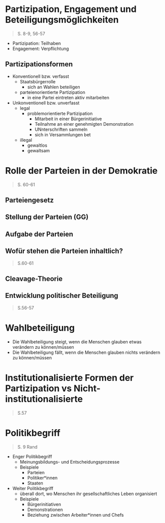 # Partizipation, Engagement und Beteiligungsmöglichkeiten
> S. 8-9, 56-57
+ Partizipation: Teilhaben
+ Engagement: Verpflichtung
## Partizipationsformen
+ Konventionell bzw. verfasst
	+ Staatsbürgerrolle
		+ sich an Wahlen beteiligen
	+ parteienorientierte Partizipation
		+ in eine Partei eintreten aktiv mitarbeiten
+ Unkonventionell bzw. unverfasst
	+ legal
		+ problemorientierte Partizipation
			+ Mitarbeit in einer Bürgerinitiative
			+ Teilnahme an einer genehmigten Demonstration
			+ UNnterschriften sammeln
			+ sich in Versammlungen bet
	+ illegal
		+ gewaltlos
		+ gewaltsam
# Rolle der Parteien in der Demokratie
> S. 60-61
## Parteiengesetz
## Stellung der Parteien (GG)
## Aufgabe der Parteien
## Wofür stehen die Parteien inhaltlich?
> S.60-61
## Cleavage-Theorie
## Entwicklung politischer Beteiligung
> S.56-57
# Wahlbeteiligung
+ Die Wahlbeteiligung steigt, wenn die Menschen glauben etwas verändern zu können/müssen
+ Die Wahlbeteiligung fällt, wenn die Menschen glauben nichts verändern zu können/müssen
# Institutionalisierte Formen der Partizipation vs Nicht-institutionalisierte
> S.57
# Politikbegriff
> S. 9 Rand
+ Enger Politikbegriff
	+ Meinungsbildungs- und Entscheidungsprozesse
	+ Beispiele
		+ Parteien
		+ Politiker\*innen
		+ Staaten
+ Weiter Politikbegriff
	+ überall dort, wo Menschen ihr gesellschaftliches Leben organisiert
	+ Beispiele
		+ Bürgerinitiativen
		+ Demonstrationen
		+ Beziehung zwischen Arbeiter\*innen und Chefs